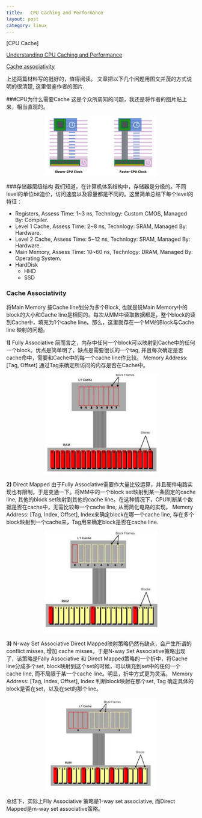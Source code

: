 ```yaml
---
title:   CPU Caching and Performance
layout: post
category: linux
---
```


[CPU Cache]

[Understanding CPU Caching and Performance](http://www.hesit.be/files/info/2/1101153620-Caching.pdf) 

[Cache associativity](http://csillustrated.berkeley.edu/PDFs/handouts/cache-3-associativity-handout.pdf) 

上述两篇材料写的挺好的，值得阅读。
文章把以下几个问题用图文并茂的方式说明的很清楚, 这里借鉴作者的图片.

###CPU为什么需要Cache
这是个众所周知的问题，我还是将作者的图片贴上来，相当直观的。

<p align=center><img src=/images/2013-04-26/cpu_clock.png width=300></p>

###存储器层级结构
我们知道，在计算机体系结构中，存储器是分级的。不同level的单位bit造价，访问速度以及容量都是不同的。这里简单总结下每个level的特征：
<ul>
<li> Registers,  Assess Time: 1~3 ns, Technlogy: Custom CMOS, Managed By: Compiler. </li>
<li> Level 1 Cache,  Assess Time: 2~8 ns, Technlogy: SRAM, Managed By: Hardware. </li>
<li> Level 2 Cache,  Assess Time: 5~12 ns, Technlogy: SRAM, Managed By: Hardware. </li>
<li> Main Memory,  Assess Time: 10~60 ns, Technlogy: DRAM, Managed By: Operating System. </li>
<li> HardDisk
     <ul>
     <li> HHD </li>
     <li> SSD </li>
     </ul>
</li>
</ul>

### Cache Associativity
将Main Memory 按Cache line划分为多个Block, 也就是说Main Memory中的block的大小和Cache line是相同的。每次从MM中读取数据都是，整个block的读到Cache中，填充为1个cache line。那么，这里就存在一个MM的Block与Cache line 映射的问题。

__1)__ Fully Associative
简而言之，内存中任何一个block可以映射到Cache中的任何一个block。优点是简单明了，缺点是需要很长的一个tag, 并且每次确定是否cache命中，需要和Cache中的每一个cache line作比较。
Memory Address: [Tag, Offset] 通过Tag来确定所访问的内存是否在Cache中。

<p align=center><img src=/images/2013-04-26/fully_associative.png width=300></p>

__2)__ Direct Mapped
由于Fully Associative需要作大量比较运算，并且硬件电路实现也有限制，于是变通一下。将MM中的一个block set映射到某一条固定的cache line, 其他的block set映射到其他的cache line。在这种情况下，CPU判断某个数据是否在cache中，无需比较每一个cache line, 从而简化电路的实现。
Memory Address: [Tag, Index, Offset], Index来确定block在哪一个cache line, 存在多个block映射到一个cache来，Tag用来确定block是否在cache line.

<p align=center><img src=/images/2013-04-26/direct_mapped.png width=300></p>

__3)__ N-way Set Associative
Direct Mapped映射策略仍然有缺点，会产生所谓的conflict misses, 增加 cache misses，于是N-way Set Associative策略出现了，该策略是Fally Associative 和 Direct Mapped策略的一个折中，将Cache line分成多个set, block映射到这个set的时候，可以填充到set中的任何一个cache line, 而不局限于某一个cache line。明显，折中方式更为灵活。
Memory Address: [Tag, Index, Offset], Index 判断block映射在那个set, Tag 确定具体的block是否在set，以及在set的那个line。

<p align=center><img src=/images/2013-04-26/n-way_set_associative.png width=300></p>
 
总结下，实际上Flly Associative 策略是1-way set associative, 而Direct Mapped是m-way set associative策略。

